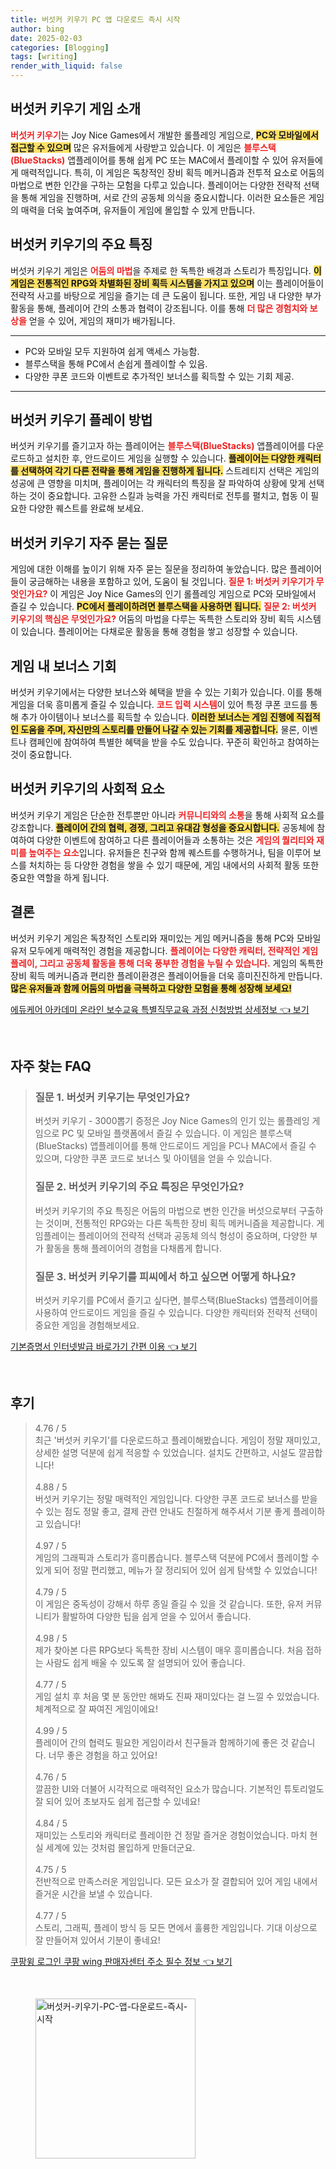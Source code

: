 ```yaml
---
title: 버섯커 키우기 PC 앱 다운로드 즉시 시작
author: bing
date: 2025-02-03
categories: [Blogging]
tags: [writing]
render_with_liquid: false
---
```



<h2 id='게임 소개'>버섯커 키우기 게임 소개</h2>

<p><b><span style="color: #ee2323;">버섯커 키우기</span></b>는 Joy Nice Games에서 개발한 롤플레잉 게임으로, <b><span style="background-color: #ffe066;">PC와 모바일에서 접근할 수 있으며</span></b> 많은 유저들에게 사랑받고 있습니다. 이 게임은 <b><span style="color: #ee2323;">블루스택(BlueStacks)</span></b> 앱플레이어를 통해 쉽게 PC 또는 MAC에서 플레이할 수 있어 유저들에게 매력적입니다. 특히, 이 게임은 독창적인 장비 획득 메커니즘과 전투적 요소로 어둠의 마법으로 변한 인간을 구하는 모험을 다루고 있습니다. 플레이어는 다양한 전략적 선택을 통해 게임을 진행하며, 서로 간의 공동체 의식을 중요시합니다. 이러한 요소들은 게임의 매력을 더욱 높여주며, 유저들이 게임에 몰입할 수 있게 만듭니다.</p>

<h2 id='게임의 주요 특징'>버섯커 키우기의 주요 특징</h2>

<p>버섯커 키우기 게임은 <b><span style="color: #ee2323;">어둠의 마법</span></b>을 주제로 한 독특한 배경과 스토리가 특징입니다. <b><span style="background-color: #ffe066;">이 게임은 전통적인 RPG와 차별화된 장비 획득 시스템을 가지고 있으며</span></b> 이는 플레이어들이 전략적 사고를 바탕으로 게임을 즐기는 데 큰 도움이 됩니다. 또한, 게임 내 다양한 부가 활동을 통해, 플레이어 간의 소통과 협력이 강조됩니다. 이를 통해 <b><span style="color: #ee2323;">더 많은 경험치와 보상을</span></b> 얻을 수 있어, 게임의 재미가 배가됩니다.</p>

<hr />

<ul>
    <li>PC와 모바일 모두 지원하여 쉽게 액세스 가능함.</li>
    <li>블루스택을 통해 PC에서 손쉽게 플레이할 수 있음.</li>
    <li>다양한 쿠폰 코드와 이벤트로 추가적인 보너스를 획득할 수 있는 기회 제공.</li>
</ul>

<hr />

<h2 id='플레이 방법'>버섯커 키우기 플레이 방법</h2>

<p>버섯커 키우기를 즐기고자 하는 플레이어는 <b><span style="color: #ee2323;">블루스택(BlueStacks)</span></b> 앱플레이어를 다운로드하고 설치한 후, 안드로이드 게임을 실행할 수 있습니다. <b><span style="background-color: #ffe066;">플레이어는 다양한 캐릭터를 선택하여 각기 다른 전략을 통해 게임을 진행하게 됩니다.</span></b> 스트레티지 선택은 게임의 성공에 큰 영향을 미치며, 플레이어는 각 캐릭터의 특징을 잘 파악하여 상황에 맞게 선택하는 것이 중요합니다. 고유한 스킬과 능력을 가진 캐릭터로 전투를 펼치고, 협동 이 필요한 다양한 퀘스트를 완료해 보세요.</p>

<h2 id='자주 묻는 질문'>버섯커 키우기 자주 묻는 질문</h2>

<p>게임에 대한 이해를 높이기 위해 자주 묻는 질문을 정리하여 놓았습니다. 많은 플레이어들이 궁금해하는 내용을 포함하고 있어, 도움이 될 것입니다. <b><span style="color: #ee2323;">질문 1: 버섯커 키우기가 무엇인가요?</span></b> 이 게임은 Joy Nice Games의 인기 롤플레잉 게임으로 PC와 모바일에서 즐길 수 있습니다. <b><span style="background-color: #ffe066;">PC에서 플레이하려면 블루스택을 사용하면 됩니다.</span></b> <b><span style="color: #ee2323;">질문 2: 버섯커 키우기의 핵심은 무엇인가요?</span></b> 어둠의 마법을 다루는 독특한 스토리와 장비 획득 시스템이 있습니다. 플레이어는 다채로운 활동을 통해 경험을 쌓고 성장할 수 있습니다.</p>

<h2 id='게임 내 보너스 기회'>게임 내 보너스 기회</h2>

<p>버섯커 키우기에서는 다양한 보너스와 혜택을 받을 수 있는 기회가 있습니다. 이를 통해 게임을 더욱 흥미롭게 즐길 수 있습니다. <b><span style="color: #ee2323;">코드 입력 시스템</span></b>이 있어 특정 쿠폰 코드를 통해 추가 아이템이나 보너스를 획득할 수 있습니다. <b><span style="background-color: #ffe066;">이러한 보너스는 게임 진행에 직접적인 도움을 주며, 자신만의 스토리를 만들어 나갈 수 있는 기회를 제공합니다.</span></b> 물론, 이벤트나 캠페인에 참여하여 특별한 혜택을 받을 수도 있습니다. 꾸준히 확인하고 참여하는 것이 중요합니다.</p>

<h2 id='게임의 사회적 요소'>버섯커 키우기의 사회적 요소</h2>

<p>버섯커 키우기 게임은 단순한 전투뿐만 아니라 <b><span style="color: #ee2323;">커뮤니티와의 소통</span></b>을 통해 사회적 요소를 강조합니다. <b><span style="background-color: #ffe066;">플레이어 간의 협력, 경쟁, 그리고 유대감 형성을 중요시합니다.</span></b> 공동체에 참여하여 다양한 이벤트에 참여하고 다른 플레이어들과 소통하는 것은 <b><span style="color: #ee2323;">게임의 퀄리티와 재미를 높여주는 요소</span></b>입니다. 유저들은 친구와 함께 퀘스트를 수행하거나, 팀을 이루어 보스를 처치하는 등 다양한 경험을 쌓을 수 있기 때문에, 게임 내에서의 사회적 활동 또한 중요한 역할을 하게 됩니다.</p>

<h2 id='결론'>결론</h2>

<p>버섯커 키우기 게임은 독창적인 스토리와 재미있는 게임 메커니즘을 통해 PC와 모바일 유저 모두에게 매력적인 경험을 제공합니다. <b><span style="color: #ee2323;">플레이어는 다양한 캐릭터, 전략적인 게임플레이, 그리고 공동체 활동을 통해 더욱 풍부한 경험을 누릴 수 있습니다.</span></b> 게임의 독특한 장비 획득 메커니즘과 편리한 플레이환경은 플레이어들을 더욱 흥미진진하게 만듭니다. <b><span style="background-color: #ffe066;">많은 유저들과 함께 어둠의 마법을 극복하고 다양한 모험을 통해 성장해 보세요!</span></b></p>


<p><a class="click-button" title="에듀케어 아카데미 온라인 보수교육 특별직무교육 과정 신청방법 상세정보" href="https://purplelist.github.io/posts/%EC%97%90%EB%93%80%EC%BC%80%EC%96%B4-%EC%95%84%EC%B9%B4%EB%8D%B0%EB%AF%B8-%EC%98%A8%EB%9D%BC%EC%9D%B8-%EB%B3%B4%EC%88%98%EA%B5%90%EC%9C%A1-%ED%8A%B9%EB%B3%84%EC%A7%81%EB%AC%B4%EA%B5%90%EC%9C%A1-%EA%B3%BC%EC%A0%95-%EC%8B%A0%EC%B2%AD%EB%B0%A9%EB%B2%95-%EC%83%81%EC%84%B8%EC%A0%95%EB%B3%B4/" rel="dofollow">에듀케어 아카데미 온라인 보수교육 특별직무교육 과정 신청방법 상세정보 👈 보기</a></p><br>
<h2 id='자주_찾는_FAQ'>자주 찾는 FAQ</h2>
<div itemscope="" itemtype="https://schema.org/FAQPage"> 
<blockquote> 
<div itemscope="" itemprop="mainEntity" itemtype="https://schema.org/Question"> 
<h3 itemprop="name">질문 1. 버섯커 키우기는 무엇인가요?</h3> 
<div itemscope="" itemprop="acceptedAnswer" itemtype="https://schema.org/Answer"> 
<span itemprop="text"> 
<p>버섯커 키우기 - 3000뽑기 증정은 Joy Nice Games의 인기 있는 롤플레잉 게임으로 PC 및 모바일 플랫폼에서 즐길 수 있습니다. 이 게임은 블루스택(BlueStacks) 앱플레이어를 통해 안드로이드 게임을 PC나 MAC에서 즐길 수 있으며, 다양한 쿠폰 코드로 보너스 및 아이템을 얻을 수 있습니다.</p> 
</span> </div> </div> 

<div itemscope="" itemprop="mainEntity" itemtype="https://schema.org/Question"> 
<h3 itemprop="name">질문 2. 버섯커 키우기의 주요 특징은 무엇인가요?</h3> 
<div itemscope="" itemprop="acceptedAnswer" itemtype="https://schema.org/Answer"> 
<span itemprop="text"> 
<p>버섯커 키우기의 주요 특징은 어둠의 마법으로 변한 인간을 버섯으로부터 구출하는 것이며, 전통적인 RPG와는 다른 독특한 장비 획득 메커니즘을 제공합니다. 게임플레이는 플레이어의 전략적 선택과 공동체 의식 형성이 중요하며, 다양한 부가 활동을 통해 플레이어의 경험을 다채롭게 합니다.</p> 
</span> </div> </div> 

<div itemscope="" itemprop="mainEntity" itemtype="https://schema.org/Question"> 
<h3 itemprop="name">질문 3. 버섯커 키우기를 피씨에서 하고 싶으면 어떻게 하나요?</h3> 
<div itemscope="" itemprop="acceptedAnswer" itemtype="https://schema.org/Answer"> 
<span itemprop="text"> 
<p>버섯커 키우기를 PC에서 즐기고 싶다면, 블루스택(BlueStacks) 앱플레이어를 사용하여 안드로이드 게임을 즐길 수 있습니다. 다양한 캐릭터와 전략적 선택이 중요한 게임을 경험해보세요.</p> 
</span> </div> </div> 

<p></blockquote> 
</div></p>
<p><a class="click-button" title="기본증명서 인터넷발급 바로가기 간편 이용" href="https://purplelist.github.io/posts/%EA%B8%B0%EB%B3%B8%EC%A6%9D%EB%AA%85%EC%84%9C-%EC%9D%B8%ED%84%B0%EB%84%B7%EB%B0%9C%EA%B8%89-%EB%B0%94%EB%A1%9C%EA%B0%80%EA%B8%B0-%EA%B0%84%ED%8E%B8-%EC%9D%B4%EC%9A%A9/" rel="dofollow">기본증명서 인터넷발급 바로가기 간편 이용 👈 보기</a></p><br>
<h2 id='후기'>후기</h2>
<div itemscope itemtype="https://schema.org/Product">
  <blockquote>
  <div itemprop="review" itemscope itemtype="https://schema.org/Review">
      <div itemprop="reviewRating" itemscope itemtype="https://schema.org/Rating"> <span itemprop="ratingValue">4.76</span> / <span itemprop="bestRating">5</span> </div>
      <span itemprop="reviewBody">최근 '버섯커 키우기'를 다운로드하고 플레이해봤습니다. 게임이 정말 재미있고, 상세한 설명 덕분에 쉽게 적응할 수 있었습니다. 설치도 간편하고, 시설도 깔끔합니다!</span>
  </div>
  <br>
  <div itemprop="review" itemscope itemtype="https://schema.org/Review">
      <div itemprop="reviewRating" itemscope itemtype="https://schema.org/Rating"> <span itemprop="ratingValue">4.88</span> / <span itemprop="bestRating">5</span> </div>
      <span itemprop="reviewBody">버섯커 키우기는 정말 매력적인 게임입니다. 다양한 쿠폰 코드로 보너스를 받을 수 있는 점도 정말 좋고, 결제 관련 안내도 친절하게 해주셔서 기분 좋게 플레이하고 있습니다!</span>
  </div>
  <br>
  <div itemprop="review" itemscope itemtype="https://schema.org/Review">
      <div itemprop="reviewRating" itemscope itemtype="https://schema.org/Rating"> <span itemprop="ratingValue">4.97</span> / <span itemprop="bestRating">5</span> </div>
      <span itemprop="reviewBody">게임의 그래픽과 스토리가 흥미롭습니다. 블루스택 덕분에 PC에서 플레이할 수 있게 되어 정말 편리했고, 메뉴가 잘 정리되어 있어 쉽게 탐색할 수 있었습니다!</span>
  </div>
  <br>
  <div itemprop="review" itemscope itemtype="https://schema.org/Review">
      <div itemprop="reviewRating" itemscope itemtype="https://schema.org/Rating"> <span itemprop="ratingValue">4.79</span> / <span itemprop="bestRating">5</span> </div>
      <span itemprop="reviewBody">이 게임은 중독성이 강해서 하루 종일 즐길 수 있을 것 같습니다. 또한, 유저 커뮤니티가 활발하여 다양한 팁을 쉽게 얻을 수 있어서 좋습니다.</span>
  </div>
  <br>
  <div itemprop="review" itemscope itemtype="https://schema.org/Review">
      <div itemprop="reviewRating" itemscope itemtype="https://schema.org/Rating"> <span itemprop="ratingValue">4.98</span> / <span itemprop="bestRating">5</span> </div>
      <span itemprop="reviewBody">제가 찾아본 다른 RPG보다 독특한 장비 시스템이 매우 흥미롭습니다. 처음 접하는 사람도 쉽게 배울 수 있도록 잘 설명되어 있어 좋습니다.</span>
  </div>
  <br>
  <div itemprop="review" itemscope itemtype="https://schema.org/Review">
      <div itemprop="reviewRating" itemscope itemtype="https://schema.org/Rating"> <span itemprop="ratingValue">4.77</span> / <span itemprop="bestRating">5</span> </div>
      <span itemprop="reviewBody">게임 설치 후 처음 몇 분 동안만 해봐도 진짜 재미있다는 걸 느낄 수 있었습니다. 체계적으로 잘 짜여진 게임이에요!</span>
  </div>
  <br>
  <div itemprop="review" itemscope itemtype="https://schema.org/Review">
      <div itemprop="reviewRating" itemscope itemtype="https://schema.org/Rating"> <span itemprop="ratingValue">4.99</span> / <span itemprop="bestRating">5</span> </div>
      <span itemprop="reviewBody">플레이어 간의 협력도 필요한 게임이라서 친구들과 함께하기에 좋은 것 같습니다. 너무 좋은 경험을 하고 있어요!</span>
  </div>
  <br>
  <div itemprop="review" itemscope itemtype="https://schema.org/Review">
      <div itemprop="reviewRating" itemscope itemtype="https://schema.org/Rating"> <span itemprop="ratingValue">4.76</span> / <span itemprop="bestRating">5</span> </div>
      <span itemprop="reviewBody">깔끔한 UI와 더불어 시각적으로 매력적인 요소가 많습니다. 기본적인 튜토리얼도 잘 되어 있어 초보자도 쉽게 접근할 수 있네요!</span>
  </div>
  <br>
  <div itemprop="review" itemscope itemtype="https://schema.org/Review">
      <div itemprop="reviewRating" itemscope itemtype="https://schema.org/Rating"> <span itemprop="ratingValue">4.84</span> / <span itemprop="bestRating">5</span> </div>
      <span itemprop="reviewBody">재미있는 스토리와 캐릭터로 플레이한 건 정말 즐거운 경험이었습니다. 마치 현실 세계에 있는 것처럼 몰입하게 만들더군요.</span>
  </div>
  <br>
  <div itemprop="review" itemscope itemtype="https://schema.org/Review">
      <div itemprop="reviewRating" itemscope itemtype="https://schema.org/Rating"> <span itemprop="ratingValue">4.75</span> / <span itemprop="bestRating">5</span> </div>
      <span itemprop="reviewBody">전반적으로 만족스러운 게임입니다. 모든 요소가 잘 결합되어 있어 게임 내에서 즐거운 시간을 보낼 수 있습니다.</span>
  </div>
  <br>
  <div itemprop="review" itemscope itemtype="https://schema.org/Review">
      <div itemprop="reviewRating" itemscope itemtype="https://schema.org/Rating"> <span itemprop="ratingValue">4.77</span> / <span itemprop="bestRating">5</span> </div>
      <span itemprop="reviewBody">스토리, 그래픽, 플레이 방식 등 모든 면에서 훌륭한 게임입니다. 기대 이상으로 잘 만들어져 있어서 기분이 좋네요!</span>
  </div>
  </blockquote>
</div>
<p><a class="click-button" title="쿠팡윙 로그인 쿠팡 wing 판매자센터 주소 필수 정보" href="https://purplelist.github.io/posts/%EC%BF%A0%ED%8C%A1%EC%9C%99-%EB%A1%9C%EA%B7%B8%EC%9D%B8-%EC%BF%A0%ED%8C%A1-wing-%ED%8C%90%EB%A7%A4%EC%9E%90%EC%84%BC%ED%84%B0-%EC%A3%BC%EC%86%8C-%ED%95%84%EC%88%98-%EC%A0%95%EB%B3%B4/" rel="dofollow">쿠팡윙 로그인 쿠팡 wing 판매자센터 주소 필수 정보 👈 보기</a></p><br>
<figure class="image"><img src="https://purplelist.github.io/assets/img/thumbnail/버섯커-키우기-PC-앱-다운로드-즉시-시작.webp" alt="버섯커-키우기-PC-앱-다운로드-즉시-시작" width="256" height="256"></figure>